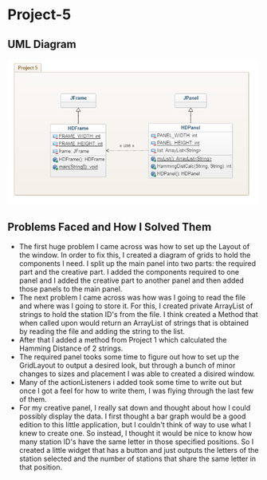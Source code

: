 # Project-5
## UML Diagram
![UML Diagram](UML_Diagram.png)

## Problems Faced and How I Solved Them
* The first huge problem I came across was how to set up the Layout of the window. In order to fix this, I created a diagram of grids to hold the components I need. I split up the main panel into two parts: the required part and the creative part. I added the components required to one panel and I added the creative part to another panel and then added those panels to the main panel.
* The next problem I came across was how was I going to read the file and where was I going to store it. For this, I created private ArrayList of strings to hold the station ID's from the file. I think created a Method that when called upon would return an ArrayList of strings that is obtained by reading the file and adding the string to the list.
* After that I added a method from Project 1 which calculated the Hamming Distance of 2 strings.
* The required panel tooks some time to figure out how to set up the GridLayout to output a desired look, but through a bunch of minor changes to sizes and placement I was able to created a disired window. 
* Many of the actionListeners i added took some time to write out but once I got a feel for how to write them, I was flying through the last few of them.
* For my creative panel, I really sat down and thought about how I could possibly display the data. I first thought a bar graph would be a good edition to this little application, but I couldn't think of way to use what I knew to create one. So instead, I thought it would be nice to know how many station ID's have the same letter in those specified positions. So I created a little widget that has a button and just outputs the letters of the station selected and the number of stations that share the same letter in that position.
